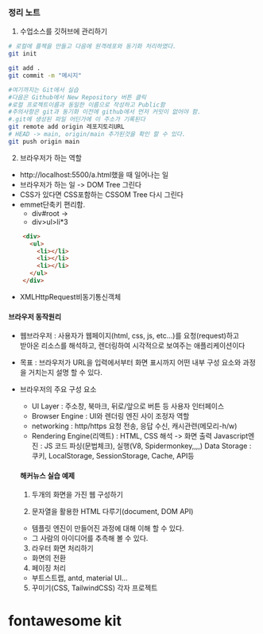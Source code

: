 ### 정리 노트
1. 수업소스를 깃허브에 관리하기
```sh
# 로컬에 플젝을 만들고 다음에 원격레포와 동기화 처리하였다.
git init

git add .
git commit -m "메시지"

#여기까지는 Git에서 실습
#다음은 Github에서 New Repository 버튼 클릭
#로컬 프로젝트이름과 동일한 이름으로 작성하고 Public함
#주의사항은 git과 동기화 이전에 github에서 먼저 커밋이 없어야 함.
#.git에 생성된 파일 어딘가에 이 주소가 기록된다
git remote add origin 레포지토리URL
# HEAD -> main, origin/main 추가된것을 확인 할 수 있다.
git push origin main
```

2.  브라우저가 하는 역할
  - http://localhost:5500/a.html했을 때 일어나는 일
  - 브라우저가 하는 일 -> DOM Tree 그린다
  - CSS가 있다면 CSS포함하는 CSSOM Tree 다시 그린다
  - emmet단축키 편리함.
    - div#root -> <div id="root"></div>
    - div>ul>li*3
```html
    <div>
      <ul>
        <li></li>
        <li></li>
        <li></li>
      </ul>
    </div>
```

  - XMLHttpRequest비동기통신객체

#### 브라우저 동작원리
  - 웹브라우저 : 사용자가 웹페이지(html, css, js, etc...)를 요청(request)하고<br>
받아온 리소스를 해석하고, 렌더링하여 시각적으로 보여주는 애플리케이션이다

* 목표 : 브라우저가 URL을 입력에서부터 화면 표시까지 어떤 내부 구성 요소와 과정을 거치는지 설명 할 수 있다.

* 브라우저의 주요 구성 요소
  - UI Layer : 주소창, 북마크, 뒤로/앞으로 버튼 등 사용자 인터페이스
  - Browser Engine : UI와 렌더링 엔진 사이 조정자 역할
  - networking : http/https 요청 전송, 응답 수신, 캐시관련(메모리-h/w)
  - Rendering Engine(리액트) : HTML, CSS 해석 -> 화면 출력
  Javascript엔진 : JS 코드 파싱(문법체크), 실행(V8, Spidermonkey,,,,)
  Data Storage : 쿠키, LocalStorage, SessionStorage, Cache, API등


  #### 해커뉴스 실습 예제
  1. 두개의 화면을 가진 웹 구성하기

  2. 문자열을 활용한 HTML 다루기(document, DOM API)
  - 템플릿 엔진이 만들어진 과정에 대해 이해 할 수 있다.
  - 그 사람의 아이디어를 추측해 볼 수 있다.

  3. 라우터 화면 처리하기
  - 화면의 전환

  4. 페이징 처리
  - 부트스트랩, antd, material UI...

  5. 꾸미기(CSS, TailwindCSS) 각자 프로젝트


# fontawesome kit
<script src="https://kit.fontawesome.com/b2126d00c5.js" crossorigin="anonymous"></script>